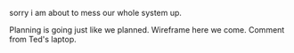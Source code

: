 
sorry i am about to mess our whole system up.

Planning is going just like we planned. Wireframe here we come.
Comment from Ted's laptop.
